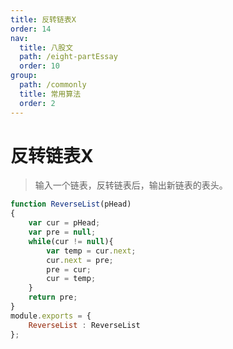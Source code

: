 ```yaml
---
title: 反转链表X
order: 14
nav:
  title: 八股文
  path: /eight-partEssay
  order: 10
group:
  path: /commonly
  title: 常用算法
  order: 2
---
```


反转链表X
===

>输入一个链表，反转链表后，输出新链表的表头。

```js
function ReverseList(pHead)
{
    var cur = pHead;
    var pre = null;
    while(cur != null){
        var temp = cur.next;
        cur.next = pre;
        pre = cur;
        cur = temp;
    }
    return pre;
}
module.exports = {
    ReverseList : ReverseList
};
```


